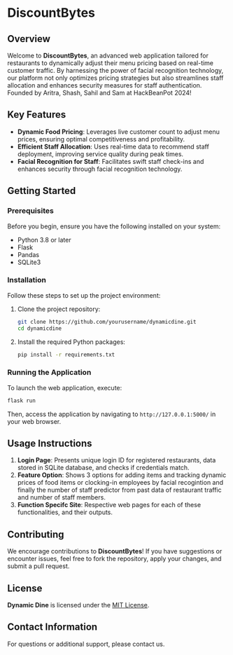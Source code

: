 # DiscountBytes

## Overview

Welcome to **DiscountBytes**, an advanced web application tailored for restaurants to dynamically adjust their menu pricing based on real-time customer traffic. By harnessing the power of facial recognition technology, our platform not only optimizes pricing strategies but also streamlines staff allocation and enhances security measures for staff authentication. Founded by Aritra, Shash, Sahil and Sam at HackBeanPot 2024!

## Key Features

- **Dynamic Food Pricing**: Leverages live customer count to adjust menu prices, ensuring optimal competitiveness and profitability.
- **Efficient Staff Allocation**: Uses real-time data to recommend staff deployment, improving service quality during peak times.
- **Facial Recognition for Staff**: Facilitates swift staff check-ins and enhances security through facial recognition technology.

## Getting Started

### Prerequisites

Before you begin, ensure you have the following installed on your system:
- Python 3.8 or later
- Flask
- Pandas
- SQLite3

### Installation

Follow these steps to set up the project environment:

1. Clone the project repository:

    ```bash
    git clone https://github.com/yourusername/dynamicdine.git
    cd dynamicdine
    ```

2. Install the required Python packages:

    ```bash
    pip install -r requirements.txt
    ```

### Running the Application

To launch the web application, execute:

```bash
flask run
```

Then, access the application by navigating to `http://127.0.0.1:5000/` in your web browser.

## Usage Instructions

1. **Login Page**: Presents unique login ID for registered restaurants, data stored in SQLite database, and checks if credentials match.
2. **Feature Option**: Shows 3 options for adding items and tracking dynamic prices of food items or clocking-in employees by facial recogintion and finally the number of staff predictor from past data of restaurant traffic and number of staff members.
3. **Function Specifc Site**: Respective web pages for each of these functionalities, and their outputs.  

## Contributing

We encourage contributions to **DiscountBytes**! If you have suggestions or encounter issues, feel free to fork the repository, apply your changes, and submit a pull request.

## License

**Dynamic Dine** is licensed under the [MIT License](LICENSE).

## Contact Information

For questions or additional support, please contact us.

